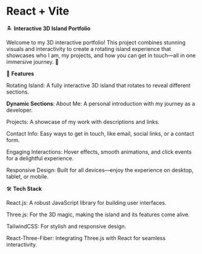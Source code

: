 # React + Vite

🏝️ **Interactive 3D Island Portfolio**

Welcome to my 3D interactive portfolio! This project combines stunning visuals and interactivity to create a rotating island experience that showcases who I am, my projects, and how you can get in touch—all in one immersive journey. 🌟

🌟 **Features**

Rotating Island: A fully interactive 3D island that rotates to reveal different sections.

**Dynamic Sections**:
About Me: A personal introduction with my journey as a developer.

Projects: A showcase of my work with descriptions and links.

Contact Info: Easy ways to get in touch, like email, social links, or a contact form.

Engaging Interactions: Hover effects, smooth animations, and click events for a delightful experience.

Responsive Design: Built for all devices—enjoy the experience on desktop, tablet, or mobile.

🛠️ **Tech Stack**

React.js: A robust JavaScript library for building user interfaces.

Three.js: For the 3D magic, making the island and its features come alive.

TailwindCSS: For stylish and responsive design.

React-Three-Fiber: Integrating Three.js with React for seamless interactivity.
